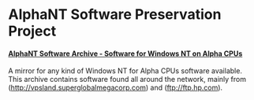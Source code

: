 # AlphaNT Software Preservation Project
#### [AlphaNT Software Archive - Software for Windows NT on Alpha CPUs](https://mega.nz/#F!RyAxwAzQ!K1vjCrm7nd_lwNqlE-bU9Q)
A mirror for any kind of Windows NT for Alpha CPUs software available. This archive contains software found all around the network, mainly from (http://vpsland.superglobalmegacorp.com) and (ftp://ftp.hp.com).
